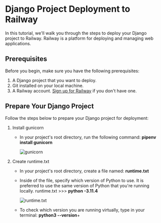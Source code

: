 # Django Project Deployment to Railway

In this tutorial, we'll walk you through the steps to deploy your Django project to Railway. Railway is a platform for deploying and managing web applications.

## Prerequisites

Before you begin, make sure you have the following prerequisites:

1. A Django project that you want to deploy.
2. Git installed on your local machine.
3. A Railway account. [Sign up for Railway](https://railway.app/) if you don't have one.

## Prepare Your Django Project

Follow the steps below to prepare your Django project for deployment:

1. Install gunicorn

   - In your project's root directory, run the following command: **pipenv install gunicorn**

     ![gunicorn](https://github.com/kevinleet/django-deploy-tutorial/blob/main/images/gunicorn.png?raw=true)

2. Create runtime.txt

   - In your project's root directory, create a file named: **runtime.txt**
   - Inside of the file, specify which version of Python to use. It is preferred to use the same version of Python that you're running locally.
     runtime.txt >>> **python -3.11.4**

     ![runtime.txt](https://github.com/kevinleet/django-deploy-tutorial/blob/main/images/runtime.png?raw=true)

   - To check which version you are running virtually, type in your terminal: **python3 --version**+
